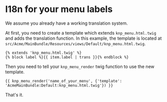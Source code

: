 I18n for your menu labels
=========================

We assume you already have a working translation system.

At first, you need to create a template which extends `knp_menu.html.twig` and adds the translation function. In this example, the template is located at `src/Acme/MainBundle/Resources/views/Default/knp_menu.html.twig`.

```jinja
{% extends 'knp_menu.html.twig' %}
{% block label %}{{ item.label | trans }}{% endblock %}
```

Then you need to tell your `knp_menu_render` twig function to use the new template.

```jinja
{{ knp_menu_render('name_of_your_menu', {'template': 'AcmeMainBundle:Default:knp_menu.html.twig'}) }}
```

That's it.

